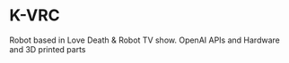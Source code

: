 # K-VRC
Robot based in Love Death &amp; Robot TV show. OpenAI APIs and Hardware and 3D printed parts
